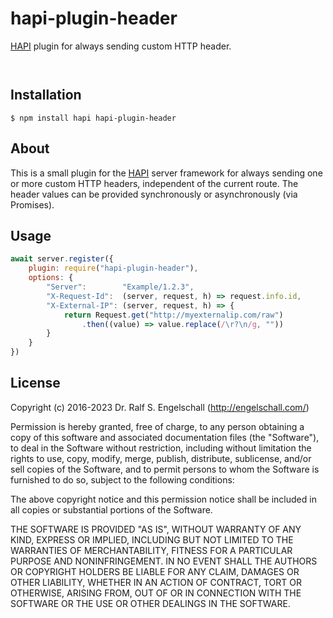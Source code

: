 
hapi-plugin-header
===================

[HAPI](http://hapijs.com/) plugin for always sending custom HTTP header.

<p/>
<img src="https://nodei.co/npm/hapi-plugin-header.png?downloads=true&stars=true" alt=""/>

<p/>
<img src="https://david-dm.org/rse/hapi-plugin-header.png" alt=""/>

Installation
------------

```shell
$ npm install hapi hapi-plugin-header
```

About
-----

This is a small plugin for the [HAPI](http://hapijs.com/) server
framework for always sending one or more custom HTTP headers,
independent of the current route. The header values can be provided
synchronously or asynchronously (via Promises).

Usage
-----

```js
await server.register({
    plugin: require("hapi-plugin-header"),
    options: {
        "Server":        "Example/1.2.3",
        "X-Request-Id":  (server, request, h) => request.info.id,
        "X-External-IP": (server, request, h) => {
            return Request.get("http://myexternalip.com/raw")
                .then((value) => value.replace(/\r?\n/g, ""))
        }
    }
})
```

License
-------

Copyright (c) 2016-2023 Dr. Ralf S. Engelschall (http://engelschall.com/)

Permission is hereby granted, free of charge, to any person obtaining
a copy of this software and associated documentation files (the
"Software"), to deal in the Software without restriction, including
without limitation the rights to use, copy, modify, merge, publish,
distribute, sublicense, and/or sell copies of the Software, and to
permit persons to whom the Software is furnished to do so, subject to
the following conditions:

The above copyright notice and this permission notice shall be included
in all copies or substantial portions of the Software.

THE SOFTWARE IS PROVIDED "AS IS", WITHOUT WARRANTY OF ANY KIND,
EXPRESS OR IMPLIED, INCLUDING BUT NOT LIMITED TO THE WARRANTIES OF
MERCHANTABILITY, FITNESS FOR A PARTICULAR PURPOSE AND NONINFRINGEMENT.
IN NO EVENT SHALL THE AUTHORS OR COPYRIGHT HOLDERS BE LIABLE FOR ANY
CLAIM, DAMAGES OR OTHER LIABILITY, WHETHER IN AN ACTION OF CONTRACT,
TORT OR OTHERWISE, ARISING FROM, OUT OF OR IN CONNECTION WITH THE
SOFTWARE OR THE USE OR OTHER DEALINGS IN THE SOFTWARE.

